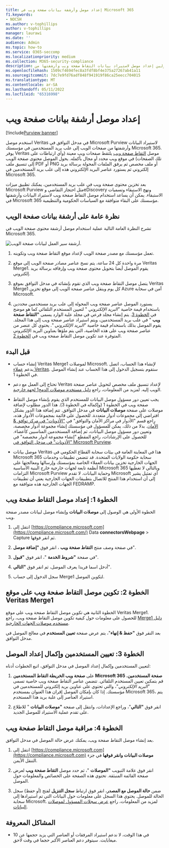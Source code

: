 ```yaml
---
title: إعداد موصل وأرشفة بيانات صفحة ويب في Microsoft 365
f1.keywords:
- NOCSH
ms.author: v-tophillips
author: v-tophillips
manager: laurawi
ms.date: ''
audience: Admin
ms.topic: how-to
ms.service: O365-seccomp
ms.localizationpriority: medium
ms.collection: M365-security-compliance
description: يمكن للمسؤولين إعداد موصل لاستيراد بيانات التقاط صفحة ويب وأرشفتها من Veritas في Microsoft 365. يتيح لك هذا الموصل أرشفة البيانات من مصادر بيانات الجهات الخارجية في Microsoft 365 حتى تتمكن من استخدام ميزات التوافق مثل الاحتجاز القانوني والبحث في المحتوى ونهج الاستبقاء لإدارة بيانات الجهات الخارجية لمؤسستك.
ms.openlocfilehash: 1509cf4694fec8a3fdf8bf4e375a27267ab41a11
ms.sourcegitcommit: 7dc7e9fd76adf848f941919f86ca25eecc704015
ms.translationtype: MT
ms.contentlocale: ar-SA
ms.lasthandoff: 05/11/2022
ms.locfileid: "65316998"
---
```

# <a name="set-up-a-connector-to-archive-webpage-data"></a>إعداد موصل أرشفة بيانات صفحة ويب

[!include[Purview banner](../includes/purview-rebrand-banner.md)]

استخدم موصل Veritas في مدخل التوافق في Microsoft Purview لاستيراد البيانات وأرشفتها من صفحات الويب إلى علب بريد المستخدمين في مؤسستك Microsoft 365. يوفر Veritas موصل [التقاط صفحة ويب](https://globanet.com/webpage-capture) يلتقط صفحات ويب معينة (وأي ارتباطات على تلك الصفحات) في موقع ويب محدد أو مجال بأكمله. يحول الموصل محتوى صفحة الويب إلى تنسيق ملف PDF أو PNG أو ملف مخصص ثم يرفق الملفات المحولة برسالة بريد إلكتروني ثم يستورد عناصر البريد الإلكتروني هذه إلى علب بريد المستخدمين في Microsoft 365.

بعد تخزين محتوى صفحة ويب في علب بريد المستخدمين، يمكنك تطبيق ميزات Microsoft Purview مثل احتجاز التقاضي وeDiscovery ونهج الاستبقاء وتسميات الاستبقاء. يمكن أن يساعد استخدام موصل التقاط صفحة ويب لاستيراد البيانات وأرشفتها في Microsoft 365 مؤسستك على البقاء متوافقة مع السياسات الحكومية والتنظيمية.

## <a name="overview-of-archiving-webpage-data"></a>نظرة عامة على أرشفة بيانات صفحة الويب

تشرح النظرة العامة التالية عملية استخدام موصل أرشفة محتوى صفحة الويب في Microsoft 365.

![أرشفة سير العمل لبيانات صفحة الويب.](../media/WebPageCaptureConnectorWorkflow.png)

1. تعمل مؤسستك مع مصدر صفحة الويب لإعداد موقع التقاط صفحة ويب وتكوينه.

2. مرة واحدة كل 24 ساعة، يتم نسخ عناصر مصادر صفحة الويب إلى موقع Veritas Merge1. يقوم الموصل أيضا بتحويل محتوى صفحة ويب وإرفاقه برسالة بريد إلكتروني.

3. يتصل موصل التقاط صفحة ويب الذي تقوم بإنشائه في مدخل التوافق بموقع Veritas Merge1 كل يوم وينقل عناصر صفحة الويب إلى موقع تخزين Azure آمن في سحابة Microsoft.

4. يستورد الموصل عناصر صفحة ويب المحولة إلى علب بريد مستخدمين محددين باستخدام قيمة خاصية *"البريد الإلكتروني* " لتعيين المستخدم التلقائي كما هو موضح في [الخطوة 3](#step-3-map-users-and-complete-the-connector-setup). يتم إنشاء مجلد فرعي في مجلد علبة الوارد يسمى **"التقاط صفحة ويب** " في علب بريد المستخدمين، ويتم استيراد عناصر صفحة ويب إلى هذا المجلد. يقوم الموصل بذلك باستخدام قيمة خاصية *"البريد الإلكتروني* ". يحتوي كل عنصر من عناصر صفحة ويب على هذه الخاصية، التي يتم ملؤها بعناوين البريد الإلكتروني المتوفرة عند تكوين موصل التقاط صفحة ويب في [الخطوة 2](#step-2-configure-the-webpage-capture-connector-on-the-veritas-merge1-site).

## <a name="before-you-begin"></a>قبل البدء

- إنشاء حساب Veritas Merge1 لموصلات Microsoft. لإنشاء هذا الحساب، اتصل بدعم [عملاء Veritas](https://www.veritas.com/content/support/). ستقوم بتسجيل الدخول إلى هذا الحساب عند إنشاء الموصل في الخطوة 1.

- تحتاج إلى العمل مع دعم Veritas لإعداد تنسيق ملف مخصص لتحويل عناصر صفحة الويب إليه. لمزيد من المعلومات، راجع [دليل مستخدم موصلات الدمج1 لجهة خارجية](https://docs.ms.merge1.globanetportal.com/Merge1%20Third-Party%20Connectors%20Web%20Page%20Capture%20User%20Guide%20.pdf).

- يجب تعيين دور مسؤول موصل البيانات للمستخدم الذي يقوم بإنشاء موصل التقاط صفحة ويب في الخطوة 1 (وإكماله في الخطوة 3). هذا الدور مطلوب لإضافة موصلات على صفحة **موصلات البيانات** في مدخل التوافق. تتم إضافة هذا الدور بشكل افتراضي إلى مجموعات أدوار متعددة. للحصول على قائمة بمجموعات الأدوار هذه، راجع قسم "الأدوار في مراكز الأمان والتوافق" في ["الأذونات" في مركز توافق & الأمان](../security/office-365-security/permissions-in-the-security-and-compliance-center.md#roles-in-the-security--compliance-center). بدلا من ذلك، يمكن للمسؤول في مؤسستك إنشاء مجموعة أدوار مخصصة، وتعيين دور مسؤول موصل البيانات، ثم إضافة المستخدمين المناسبين كأعضاء. للحصول على الإرشادات، راجع المقطع "إنشاء مجموعة أدوار مخصصة" في ["الأذونات" في مدخل التوافق في Microsoft Purview](microsoft-365-compliance-center-permissions.md#create-a-custom-role-group).

- موصل بيانات Veritas هذا في المعاينة العامة في بيئات سحابة القطاع الحكومي في Microsoft 365 سحابة حكومة الولايات المتحدة. قد تتضمن تطبيقات وخدمات الجهات الخارجية تخزين بيانات العملاء الخاصة بمؤسستك وإرسالها ومعالجتها على أنظمة تابعة لجهات خارجية خارج البنية الأساسية Microsoft 365 وبالتالي لا تغطيها التزامات Microsoft Purview وحماية البيانات. لا تقدم Microsoft أي تمثيل يشير إلى أن استخدام هذا المنتج للاتصال بتطبيقات الجهات الخارجية يعني أن تطبيقات الجهات الخارجية هذه متوافقة مع FEDRAMP.

## <a name="step-1-set-up-the-webpage-capture-connector"></a>الخطوة 1: إعداد موصل التقاط صفحة ويب

الخطوة الأولى هي الوصول إلى **موصلات البيانات** وإنشاء موصل لبيانات مصدر صفحة ويب.

1. انتقل إلى [https://compliance.microsoft.com](https://compliance.microsoft.com/) Data **connectorsWebpage** >  Capture ثم انقر فوقها.

2. في صفحة وصف منتج **التقاط صفحة ويب** ، انقر فوق **"إضافة موصل**".

3. في صفحة **"شروط الخدمة** "، انقر فوق **"قبول**".

4. أدخل اسما فريدا يعرف الموصل، ثم انقر فوق **"التالي**".

5. سجل الدخول إلى حساب Merge1 لتكوين الموصل.

## <a name="step-2-configure-the-webpage-capture-connector-on-the-veritas-merge1-site"></a>الخطوة 2: تكوين موصل التقاط صفحة ويب على موقع Veritas Merge1

الخطوة الثانية هي تكوين موصل التقاط صفحة ويب على موقع Veritas Merge1. للحصول على معلومات حول كيفية تكوين موصل التقاط صفحة ويب، راجع [Merge1 دليل مستخدم موصلات الجهات الخارجية](https://docs.ms.merge1.globanetportal.com/Merge1%20Third-Party%20Connectors%20Web%20Page%20Capture%20User%20Guide%20.pdf).

بعد النقر فوق **"حفظ & إنهاء**"، يتم عرض صفحة **تعيين المستخدم** في معالج الموصل في مدخل التوافق.

## <a name="step-3-map-users-and-complete-the-connector-setup"></a>الخطوة 3: تعيين المستخدمين وإكمال إعداد الموصل

لتعيين المستخدمين وإكمال إعداد الموصل في مدخل التوافق، اتبع الخطوات أدناه:

1. على **صفحة ويب الخريطة التقاط المستخدمين Microsoft 365 صفحة المستخدمين**، قم بتمكين تعيين المستخدم التلقائي. تتضمن عناصر التقاط صفحة ويب خاصية تسمى *"البريد الإلكتروني*"، والتي تحتوي على عناوين بريد إلكتروني للمستخدمين في مؤسستك. إذا كان بإمكان الموصل إقران هذا العنوان بمستخدم Microsoft 365، يتم استيراد العناصر إلى علبة بريد هذا المستخدم.

2. انقر فوق **"التالي**"، وراجع الإعدادات، وانتقل إلى صفحة **"موصلات البيانات** " للاطلاع على تقدم عملية الاستيراد للموصل الجديد.

## <a name="step-4-monitor-the-webpage-capture-connector"></a>الخطوة 4: مراقبة موصل التقاط صفحة ويب

بعد إنشاء موصل التقاط صفحة ويب، يمكنك عرض حالة الموصل في مدخل التوافق.

1. انتقل إلى [https://compliance.microsoft.com](https://compliance.microsoft.com) **موصلات البيانات وانقر فوقها** في جزء التنقل الأيمن.

2. انقر فوق علامة التبويب **"الموصلات** "، ثم حدد موصل **التقاط صفحة ويب** لعرض صفحة القائمة المنبثقة. تحتوي هذه الصفحة على الخصائص والمعلومات حول الموصل.

3. ضمن **حالة الموصل مع المصدر**، انقر فوق ارتباط **سجل التنزيل** لفتح (أو حفظ) سجل الحالة للموصل. يحتوي هذا السجل على معلومات حول البيانات التي تم استيرادها إلى سحابة Microsoft. لمزيد من المعلومات، راجع [عرض سجلات المسؤول لموصلات البيانات](data-connector-admin-logs.md).

## <a name="known-issues"></a>المشاكل المعروفة

- في هذا الوقت، لا ندعم استيراد المرفقات أو العناصر التي يزيد حجمها عن 10 ميغابايت. سيتوفر دعم العناصر الأكبر حجما في وقت لاحق.
